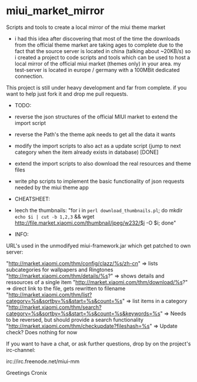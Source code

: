 miui_market_mirror
==================

Scripts and tools to create a local mirror of the miui theme market

* i had this idea after discovering that most of the time the downloads from the official theme market are taking ages to complete due to the fact that the source server is located in china (talking about ~20KB/s) so i created a project to code scripts and tools which can be used to host a local mirror of the official miui market (themes only) in your area. my test-server is located in europe / germany with a 100MBit dedicated connection.

This project is still under heavy development and far from complete.
if you want to help just fork it and drop me pull requests.


* TODO:
 * 	reverse the json structures of the official MIUI market to extend the import script
 * 	reverse the Path's the theme apk needs to get all the data it wants
 * 	modify the import scripts to also act as a update script (jump to next category when the item already exists in database) [DONE]
 *	extend the import scripts to also download the real resources and theme files
 * 	write php scripts to implement the basic functionality of json requests needed by the miui theme app


* CHEATSHEET:
 *	leech the thumbnails: "for i in `perl download_thumbnails.pl`; do mkdir `echo $i | cut -b 1,2,3` && wget http://file.market.xiaomi.com/thumbnail/jpeg/w232/$i -O $i; done"

* INFO:

URL's used in the unmodifyed miui-framework.jar which get patched to own server:

"http://market.xiaomi.com/thm/config/clazz/%s/zh-cn" 						=> lists subcategories for wallpapers and Ringtones
"http://market.xiaomi.com/thm/details/%s?" 							=> shows details and ressources of a single item
"http://market.xiaomi.com/thm/download/%s?"							=> direct link to the file, gets rewritten to filename
"http://market.xiaomi.com/thm/list?category=%s&sortby=%s&start=%s&count=%s"			=> list items in a category
"http://market.xiaomi.com/thm/search?category=%s&sortby=%s&start=%s&count=%s&keywords=%s"	=> Needs to be reversed, but should provide a search functionality
"http://market.xiaomi.com/thm/checkupdate?fileshash=%s"						=> Update check? Does nothing for now


If you want to have a chat, or ask further questions, drop by on the project's irc-channel:

irc://irc.freenode.net/miui-mm

Greetings
Cronix
